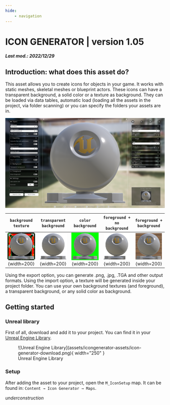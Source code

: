 ```yaml
---
hide:
    - navigation
---
```



# ICON GENERATOR | version 1.05
##### Last mod.: 2022/12/29

## Introduction: what does this asset do?
This asset allows you to create icons for objects in your game. It works with static meshes, skeletal meshes or blueprint actors. These icons can have a transparent background, a solid color or a texture as background. They can be loaded via data tables, automatic load (loading all the assets in the project, via folder scanning) or you can specify the folders your assets are in.

![Icon Generator V1.05](assets/icongenerator-assets/icon-generator-main.png)

| `background texture`     | `transparent background`  | `color background`  | `foreground + no background`  | `foreground + background`  |
|:----------------:|:----------------:|:----------------:|:----------------:|:----------------:|
| ![1](assets/icongenerator-assets/SM_MatPreviewMesh_02_512x512_2.png) {width=200} | ![1](assets/icongenerator-assets/SM_MatPreviewMesh_02_512x512.png) {width=200} | ![1](assets/icongenerator-assets/SM_MatPreviewMesh_02_512x512_1.png) {width=200} | ![1](assets/icongenerator-assets/SM_MatPreviewMesh_02_512x512_3.png) {width=200} | ![1](assets/icongenerator-assets/SM_MatPreviewMesh_02_512x512_4.png) {width=200} |

Using the export option, you can generate .png, .jpg, .TGA and other output formats. Using the import option, a texture will be generated inside your project folder. You can use your own background textures (and foreground), a transparent background, 
or any solid color as background.

## Getting started
### Unreal library
First of all, download and add it to your project. You can find it in your [Unreal Engine Library](https://www.unrealengine.com/marketplace/en-US/product/icon-generator).

<figure markdown>
  ![Unreal Engine Library](assets/icongenerator-assets/icon-generator-download.png){ width="250" }
  <figcaption>Unreal Engine Library</figcaption>
</figure>

### Setup
After adding the asset to your project, open the `M_IconSetup` map. It can be found in: `Content → Icon Generator → Maps`.

$under construction$